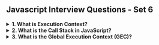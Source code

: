 ## Javascript Interview Questions - Set 6

<details>
<summary><strong> 1. What is Execution Context?</strong></summary>

In JavaScript, the Execution Context is the environment where code runs and decides what variables, objects, and functions are available to use. Each time a function runs, a new execution context is created just for that function, holding its own variables and scope.

Each execution context has two main phases:

- **Memory Creation Phase**: JavaScript first scans the code and allocates memory for variables and functions.
- **Execution Phase**: The code runs line-by-line.

</details>

<details>
<summary><strong>2. What is the Call Stack in JavaScript? </strong></summary>

The call stack is a fundamental part of the JavaScript engine used to manage function calls and execution contexts.

It's a data structure (LIFO – Last In, First Out) that keeps track of execution contexts—each time a function is called, a new execution context is created and pushed onto the stack. When a function returns, its context is popped off.

</details>

<details>
<summary><strong>3. What is the Global Execution Context (GEC)? </strong></summary>

Before any code runs, JavaScript automatically creates the Global Execution Context:

- It includes global variables, functions, and the this keyword.
- It's the base of the call stack.
- It stays in the stack until the program finishes execution.
</details>
